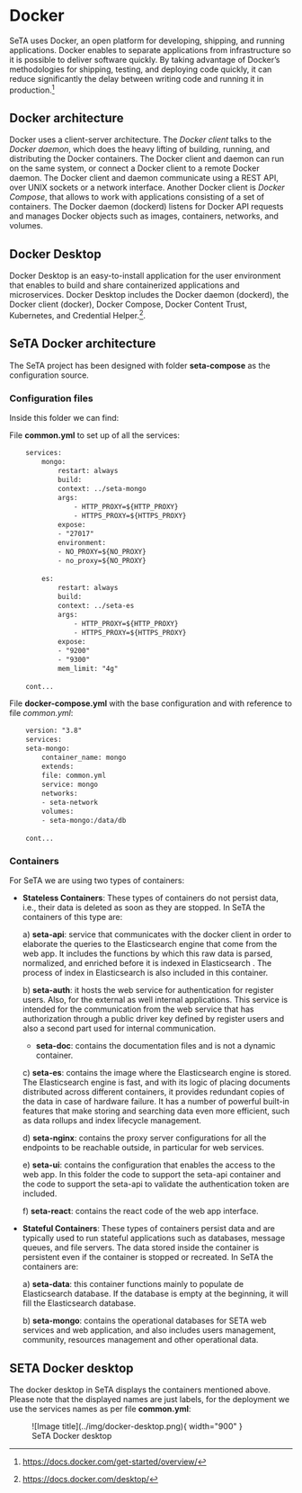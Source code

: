 # Docker   
SeTA uses Docker, an open platform for developing, shipping, and running applications. Docker enables to separate applications from infrastructure so it is possible to deliver software quickly. By taking advantage of Docker’s methodologies for shipping, testing, and deploying code quickly, it can reduce significantly the delay between writing code and running it in production.[^1]



## Docker architecture

Docker uses a client-server architecture. The *Docker client* talks to the *Docker daemon*, which does the heavy lifting of building, running, and distributing the Docker containers. The Docker client and daemon can run on the same system, or connect a Docker client to a remote Docker daemon. The Docker client and daemon communicate using a REST API, over UNIX sockets or a network interface. Another Docker client is *Docker Compose*, that allows to work with applications consisting of a set of containers.  The Docker daemon (dockerd) listens for Docker API requests and manages Docker objects such as images, containers, networks, and volumes.      

## Docker Desktop

Docker Desktop is an easy-to-install application for the user environment that enables to build and share containerized applications and microservices. Docker Desktop includes the Docker daemon (dockerd), the Docker client (docker), Docker Compose, Docker Content Trust, Kubernetes, and Credential Helper.[^2].



## SeTA Docker architecture

The SeTA project has been designed with folder **seta-compose** as the configuration source. 

### Configuration files
Inside this folder we can find:

File **common.yml** to set up of all the services:

```
    services:
        mongo:
            restart: always
            build:
            context: ../seta-mongo
            args:
                - HTTP_PROXY=${HTTP_PROXY}
                - HTTPS_PROXY=${HTTPS_PROXY}
            expose:
            - "27017"
            environment:
            - NO_PROXY=${NO_PROXY}
            - no_proxy=${NO_PROXY}

        es:
            restart: always
            build:
            context: ../seta-es
            args:
                - HTTP_PROXY=${HTTP_PROXY}
                - HTTPS_PROXY=${HTTPS_PROXY}
            expose:
            - "9200"
            - "9300"
            mem_limit: "4g"
    
    cont...
```

File **docker-compose.yml** with the base configuration and with reference to file *common.yml*:

```
    version: "3.8"
    services:
    seta-mongo:
        container_name: mongo
        extends:
        file: common.yml
        service: mongo
        networks:
        - seta-network
        volumes:
        - seta-mongo:/data/db

    cont...
```
### Containers
For SeTA we are using two types of containers:     

- **Stateless Containers**: These types of containers do not persist data, i.e., their data is deleted as soon as they are stopped.    In SeTA the containers of this type are:    

    a) **seta-api**: service that communicates with the docker client in order to elaborate the queries to the Elasticsearch  engine that come from the web app.   It includes the functions by which this raw data is parsed, normalized, and enriched before it is indexed in Elasticsearch .   The process of index in Elasticsearch  is also included in this container. 

    b) **seta-auth**: it hosts the web service for authentication for register users. Also, for the external as well internal applications. This service is intended for the communication from the web service that has authorization through a public driver key defined by register users and also a second part used for internal communication. 
    - **seta-doc**: contains the documentation files and is not a dynamic container.

    c) **seta-es**: contains the image where the Elasticsearch  engine is stored.  The Elasticsearch  engine is fast, and with its logic of placing documents distributed across different containers, it provides redundant copies of the data in case of hardware failure. It has a number of powerful built-in features that make storing and searching data even more efficient, such as data rollups and index lifecycle management.

    d) **seta-nginx**: contains the proxy server configurations for all the endpoints to be reachable outside, in particular for web services.

    e) **seta-ui**: contains the configuration that enables the access to the web app. In this folder the code to support the seta-api container and the code to support the seta-api to validate the authentication token are included.

    f) **seta-react**: contains the react code of the web app interface.

- **Stateful Containers**: These types of containers persist data and are typically used to run stateful applications such as databases, message queues, and file servers. The data stored inside the container is persistent even if the container is stopped or recreated.  In SeTA the containers are:    

    a) **seta-data**: this container functions mainly to populate de Elasticsearch  database. If the database is empty at the beginning, it will fill the Elasticsearch  database.

    b) **seta-mongo**: contains the operational databases for SETA web services and web application, and also includes users management, community, resources management and other operational data.



## SETA Docker desktop

The docker desktop in SeTA displays the containers mentioned above. Please note that the displayed names are just labels, for the deployment we use the services names as per file **common.yml**:  

<figure markdown>
![Image title](../img/docker-desktop.png){ width="900" }
<figcaption>SeTA Docker desktop</figcaption>
</figure>






[^1]: https://docs.docker.com/get-started/overview/
[^2]: https://docs.docker.com/desktop/
